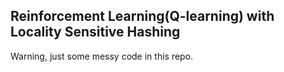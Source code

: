 ## Reinforcement Learning(Q-learning) with Locality Sensitive Hashing

Warning, just some messy code in this repo.
